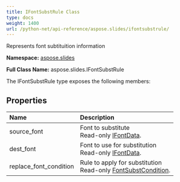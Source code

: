 ```yaml
---
title: IFontSubstRule Class
type: docs
weight: 1400
url: /python-net/api-reference/aspose.slides/ifontsubstrule/
---
```


Represents font subtituition information

**Namespace:** [aspose.slides](/slides/python-net/api-reference/aspose.slides/)

**Full Class Name:** aspose.slides.IFontSubstRule



The IFontSubstRule type exposes the following members:
## **Properties**
|**Name**|**Description**|
| :- | :- |
|source_font|Font to substitute<br/>            Read-only [IFontData](/slides/python-net/api-reference/aspose.slides/ifontdata/).|
|dest_font|Font to use for substitution<br/>            Read-only [IFontData](/slides/python-net/api-reference/aspose.slides/ifontdata/).|
|replace_font_condition|Rule to apply for substitution<br/>            Read-only [FontSubstCondition](/slides/python-net/api-reference/aspose.slides/fontsubstcondition/).|

